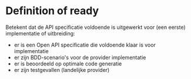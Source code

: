 # Definition of ready

Betekent dat de API specificatie voldoende is uitgewerkt voor (een eerste) implementatie of uitbreiding: 
- er is een Open API specificatie die voldoende klaar is voor implementatie
- er zijn BDD-scenario's voor de provider implementatie 
- er is beoordeeld op optimale code generatie
- er zijn testgevallen (landelijke provider)

